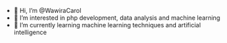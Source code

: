 - 👋 Hi, I’m @WawiraCarol
- 👀 I’m interested in php development, data analysis and machine learning
- 🌱 I’m currently learning machine learning techniques and artificial intelligence


